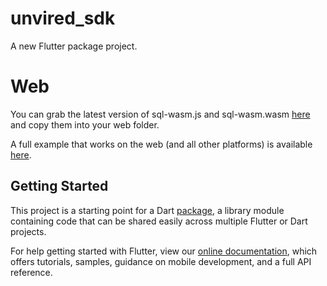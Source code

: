# unvired_sdk

A new Flutter package project.

# Web
You can grab the latest version of sql-wasm.js and sql-wasm.wasm [here](https://github.com/sql-js/sql.js/releases) and copy them into your web folder.

A full example that works on the web (and all other platforms) is available [here](https://github.com/rodydavis/moor_shared).




## Getting Started

This project is a starting point for a Dart
[package](https://flutter.dev/developing-packages/),
a library module containing code that can be shared easily across
multiple Flutter or Dart projects.

For help getting started with Flutter, view our 
[online documentation](https://flutter.dev/docs), which offers tutorials, 
samples, guidance on mobile development, and a full API reference.
